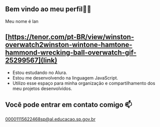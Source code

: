 ## Bem vindo ao meu perfil🐱‍👤
Meu nome é Ian 
## [https://tenor.com/pt-BR/view/winston-overwatch2winston-wintone-hamtone-hammond-wrecking-ball-overwatch-gif-25299567](link)
+ Estou estudando no Alura.
+ Estou me desenvolvendo na linguagem JavaScript.
+ Utilizo esse espaço para minha organização e compartilhamento dos meu projetos desenvolvidos.
## Você pode entrar em contato comigo 📫
00001115622468sp@al.educacao.sp.gov.br
